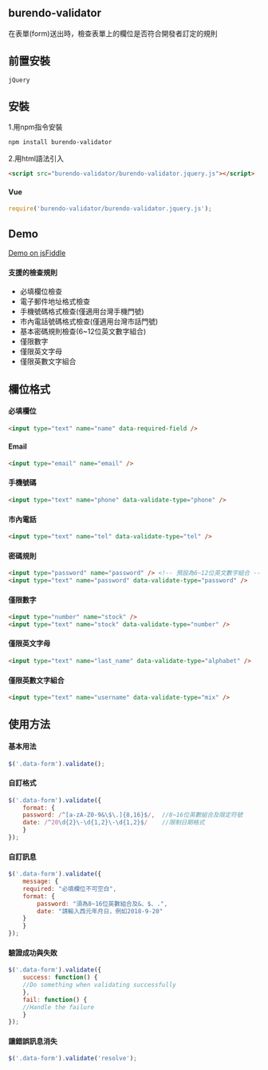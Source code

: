 ## burendo-validator
在表單(form)送出時，檢查表單上的欄位是否符合開發者訂定的規則
## 前置安裝
    jQuery
## 安裝
1.用npm指令安裝
```sh
npm install burendo-validator
```
2.用html語法引入
```html
<script src="burendo-validator/burendo-validator.jquery.js"></script>
```
#### Vue
```javascript
require('burendo-validator/burendo-validator.jquery.js');
```
## Demo
[Demo on jsFiddle](https://jsfiddle.net/Palehorse/5a4y7n3t/32/)
#### 支援的檢查規則
* 必填欄位檢查
* 電子郵件地址格式檢查
* 手機號碼格式檢查(僅適用台灣手機門號)
* 市內電話號碼格式檢查(僅適用台灣市話門號)
* 基本密碼規則檢查(6~12位英文數字組合)
* 僅限數字
* 僅限英文字母
* 僅限英數文字組合
## 欄位格式
#### 必填欄位
```html
<input type="text" name="name" data-required-field />
```
#### Email
```html
<input type="email" name="email" />
```
#### 手機號碼
```html
<input type="text" name="phone" data-validate-type="phone" />
```
#### 市內電話
```html
<input type="text" name="tel" data-validate-type="tel" />
```
#### 密碼規則
```html
<input type="password" name="password" /> <!-- 預設為6~12位英文數字組合 -->
<input type="text" name="password" data-validate-type="password" />
```
#### 僅限數字
```html
<input type="number" name="stock" />
<input type="text" name="stock" data-validate-type="number" />
```
#### 僅限英文字母
```html
<input type="text" name="last_name" data-validate-type="alphabet" />
```
#### 僅限英數文字組合
```html
<input type="text" name="username" data-validate-type="mix" />
```
## 使用方法
#### 基本用法
```javascript
$('.data-form').validate();
```
#### 自訂格式
```javascript
$('.data-form').validate({
    format: {
	password: /^[a-zA-Z0-9&\$\.]{8,16}$/,  //8~16位英數組合及限定符號
	date: /^20\d{2}\-\d{1,2}\-\d{1,2}$/    //限制日期格式
    }
});
```
#### 自訂訊息
```javascript
$('.data-form').validate({
    message: {
	required: "必填欄位不可空白",
	format: {
	    password: "須為8~16位英數組合及&、$、.",
	    date: "請輸入西元年月日，例如2018-9-20"
	}
    }
});
```
#### 驗證成功與失敗
```javascript
$('.data-form').validate({
    success: function() {
	//Do something when validating successfully
    },
    fail: function() {
	//Handle the failure
    }
});
```
#### 讓錯誤訊息消失
```javascript
$('.data-form').validate('resolve');
```
